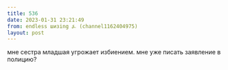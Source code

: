 ```yaml
---
title: 536
date: 2023-01-31 23:21:49
from: endless шизing ⍼ (channel1162404975)
layout: post
---
```


мне сестра младшая угрожает избиением. мне уже писать заявление в полицию?
